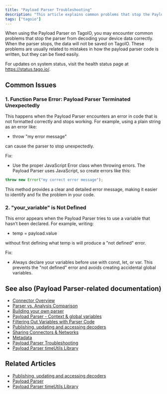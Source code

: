 ```yaml
---
title: "Payload Parser Troubleshooting"
description: "This article explains common problems that stop the Payload Parser from decoding device data on TagoIO and provides straightforward fixes for each issue."
tags: ["tagoio"]
---
```


When using the Payload Parser on TagoIO, you may encounter common problems that stop the parser from decoding your device data correctly. When the parser stops, the data will not be saved on TagoIO. These problems are usually related to mistakes in how the payload parser code is written, but they can be fixed easily.

For updates on system status, visit the health status page at https://status.tago.io/.

## Common Issues

### 1. Function Parse Error: Payload Parser Terminated Unexpectedly
This happens when the Payload Parser encounters an error in code that is not formatted correctly and stops working. For example, using a plain string as an error like:
- throw "my error message"

can cause the parser to stop unexpectedly.

Fix:
- Use the proper JavaScript Error class when throwing errors. The Payload Parser uses JavaScript, so create errors like this:

```javascript
throw new Error("my correct error message");
```

This method provides a clear and detailed error message, making it easier to identify and fix the problem in your code.

### 2. "your_variable" is Not Defined
This error appears when the Payload Parser tries to use a variable that hasn’t been declared. For example, writing:
- temp = payload.value

without first defining what temp is will produce a "not defined" error.

Fix:
- Always declare your variables before use with const, let, or var. This prevents the "not defined" error and avoids creating accidental global variables.

## See also (Payload Parser-related documentation)
- [Connector Overview](link-to-connector-overview)
- [Parser vs. Analysis Comparison](link-to-parser-vs-analysis-comparison)
- [Building your own parser](link-to-building-your-own-parser)
- [Payload Parser - Context & global variables](link-to-context-and-global-variables)
- [Filtering Out Variables with Parser Code](link-to-filtering-out-variables)
- [Publishing, updating and accessing decoders](link-to-publishing-updating-accessing-decoders)
- [Sharing Connectors & Networks](link-to-sharing-connectors-and-networks)
- [Metadata](link-to-metadata)
- [Payload Parser Troubleshooting](link-to-payload-parser-troubleshooting)
- [Payload Parser timeUtils Library](link-to-payload-parser-timeutils-library)

## Related Articles
- [Publishing, updating and accessing decoders](link-to-publishing-updating-accessing-decoders)
- [Payload Parser](link-to-payload-parser)
- [Payload Parser timeUtils Library](link-to-payload-parser-timeutils-library)

<!-- Image placeholder removed for build -->